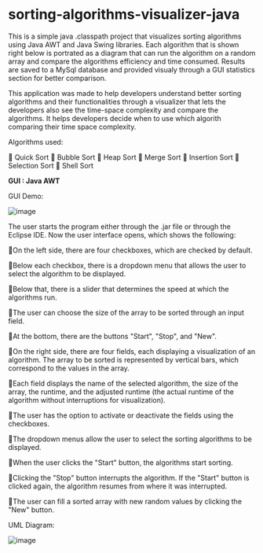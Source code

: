 # sorting-algorithms-visualizer-java

This is a simple java .classpath project that visualizes sorting algorithms using Java AWT and Java Swing libraries. 
Each algorithm that is shown right below is portrated as a diagram 
that can run the algorithm on a random array and compare the algorithms efficiency and time consumed.
Results are saved to a MySql database and provided visualy through a GUI statistics section for better comparison. 

This application was made to help developers understand better sorting algorithms and 
their functionalities through a visualizer that lets the developers also see the time-space complexity and compare the algorithms. 
It helps developers decide when to use which algorith comparing their time space complexity.

Algorithms used: 

🔶 Quick Sort
🔶 Bubble Sort
🔶 Heap Sort
🔶 Merge Sort
🔶 Insertion Sort
🔶 Selection Sort
🔶 Shell Sort


**GUI : Java AWT**


GUI Demo:

![image](https://github.com/SheLearningCode/sorting-algorithms-visualizer-java/assets/91334629/33c6138f-1fd0-48fc-9dc3-0ecaec9a87b7)



The user starts the program either through the .jar file or through the Eclipse IDE. 
Now the user interface opens, which shows the following:


💠On the left side, there are four checkboxes, which are checked by default.

💠Below each checkbox, there is a dropdown menu that allows the user to select the algorithm to be displayed.

💠Below that, there is a slider that determines the speed at which the algorithms run.

💠The user can choose the size of the array to be sorted through an input field.

💠At the bottom, there are the buttons "Start", "Stop", and "New".

💠On the right side, there are four fields, each displaying a visualization of an algorithm.
   The array to be sorted is represented by vertical bars, which correspond to the values in the array.

💠Each field displays the name of the selected algorithm, the size of the array, the runtime,
   and the adjusted runtime (the actual runtime of the algorithm without interruptions for visualization).

💠The user has the option to activate or deactivate the fields using the checkboxes.

💠The dropdown menus allow the user to select the sorting algorithms to be displayed.

💠When the user clicks the "Start" button, the algorithms start sorting.

💠Clicking the "Stop" button interrupts the algorithm. If the "Start" button is clicked again, 
   the algorithm resumes from where it was interrupted.

💠The user can fill a sorted array with new random values by clicking the "New" button.



UML Diagram: 

![image](https://github.com/SheLearningCode/sorting-algorithms-visualizer-java/assets/91334629/1f1d6c2a-d540-404c-8c3e-8fb263dcb101)




